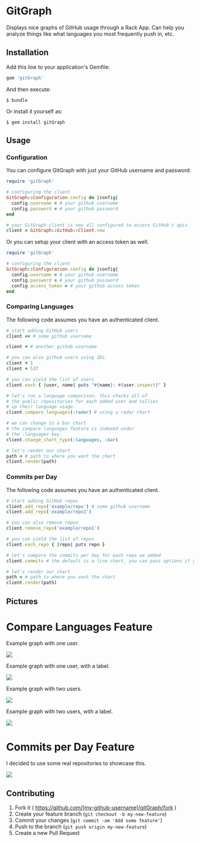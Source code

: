 # GitGraph

Displays nice graphs of GitHub usage through a Rack App. Can help you analyze things like what languages you most frequently push in, etc.

## Installation

Add this line to your application's Gemfile:

```ruby
gem 'gitGraph'
```

And then execute:

    $ bundle

Or install it yourself as:

    $ gem install gitGraph

## Usage

### Configuration

You can configure GitGraph with just your GitHub username and password:

```ruby
require 'gitGraph'

# configuring the client
GitGraph::Configuration.config do |config|
  config.username = # your github username
  config.password = # your github password
end

# your GitGraph client is now all configured to access GitHub's apis
client = GitGraph::GitHub::Client.new
```
Or you can setup your client with an access token as well.

```ruby
require 'gitGraph'

# configuring the client
GitGraph::Configuration.config do |config|
  config.username = # your github username
  config.password = # your github password
  config.access_token = # your github access token
end
```
### Comparing Languages

The following code assumes you have an authenticated client.

```ruby
# start adding GitHub users
client << # some github username

client + # another github username

# you can also github users using IDs.
client + 1
client + 537

# you can yield the list of users
client.each { |user, name| puts "#{name}: #{user.inspect}" }

# let's run a language comparison. this checks all of
# the public repositories for each added user and tallies
# up their language usage.
client.compare_languages(:radar) # using a radar chart

# we can change to a bar chart
# the compare languages feature is indexed under
# the :languages key.
client.change_chart_type(:languages, :bar)

# let's render our chart
path = # path to where you want the chart
client.render(path)
```

### Commits per Day

The following code assumes you have an authenticated client.

```ruby
# start adding GitHub repos
client.add_repo('example/repo') # some github username
client.add_repo('example/repo1')

# you can also remove repos
client.remove_repo('example/repo1')

# you can yield the list of repos
client.each_repo { |repo| puts repo }

# let's compare the commits per day for each repo we added
client.commits # the default is a line chart, you can pass options if you want.

# let's render our chart
path = # path to where you want the chart
client.render(path)
```

## Pictures
<h1>Compare Languages Feature</h1>
<p>Example graph with one user.</p>
<img src="media/oneUserNoLabel.png">
<br/>

<p>Example graph with one user, with a label.</p>
<img src="media/oneUserWithLabel.png">
<br/>

<p>Example graph with two users.</p>
<img src="media/twoUsersNoLabel.png">
<br/>

<p>Example graph with two users, with a label.</p>
<img src="media/twoUsersWithLabel.png">
<br/>

<h1>Commits per Day Feature</h1>
<p>I decided to use some real repositories to showcase this.</p>
<img src="media/commitsPerDay.png">
<br/>

## Contributing

1. Fork it ( https://github.com/[my-github-username]/gitGraph/fork )
2. Create your feature branch (`git checkout -b my-new-feature`)
3. Commit your changes (`git commit -am 'Add some feature'`)
4. Push to the branch (`git push origin my-new-feature`)
5. Create a new Pull Request
